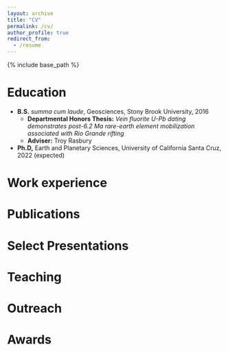 ```yaml
---
layout: archive
title: "CV"
permalink: /cv/
author_profile: true
redirect_from:
  - /resume
---
```


{% include base_path %}

Education
======
* __B.S.__ <i>summa cum laude</i>, Geosciences, Stony Brook University, 2016 
  + __Departmental Honors Thesis:__ <i>Vein fluorite U-Pb dating demonstrates post-6.2 Ma rare-earth element mobilization associated with Rio Grande rifting</i>
  + __Adviser:__ Troy Rasbury
* __Ph.D,__ Earth and Planetary Sciences, University of California Santa Cruz, 2022 (expected)

Work experience
======

  
Publications
======
  
Select Presentations
======

  
Teaching
======

  
Outreach
======

Awards
======
